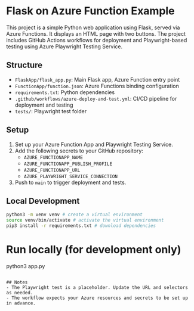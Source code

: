 # Flask on Azure Function Example

This project is a simple Python web application using Flask, served via Azure Functions. It displays an HTML page with two buttons. The project includes GitHub Actions workflows for deployment and Playwright-based testing using Azure Playwright Testing Service.

## Structure
- `FlaskApp/flask_app.py`: Main Flask app, Azure Function entry point
- `FunctionApp/function.json`: Azure Functions binding configuration
- `requirements.txt`: Python dependencies
- `.github/workflows/azure-deploy-and-test.yml`: CI/CD pipeline for deployment and testing
- `tests/`: Playwright test folder

## Setup
1. Set up your Azure Function App and Playwright Testing Service.
2. Add the following secrets to your GitHub repository:
   - `AZURE_FUNCTIONAPP_NAME`
   - `AZURE_FUNCTIONAPP_PUBLISH_PROFILE`
   - `AZURE_FUNCTIONAPP_URL`
   - `AZURE_PLAYWRIGHT_SERVICE_CONNECTION`
3. Push to `main` to trigger deployment and tests.

## Local Development
```bash
python3 -m venv venv # create a virtual environment
source venv/bin/activate # activate the virtual environment
pip3 install -r requirements.txt # download dependencies
```
# Run locally (for development only)
python3 app.py
```

## Notes
- The Playwright test is a placeholder. Update the URL and selectors as needed.
- The workflow expects your Azure resources and secrets to be set up in advance.
